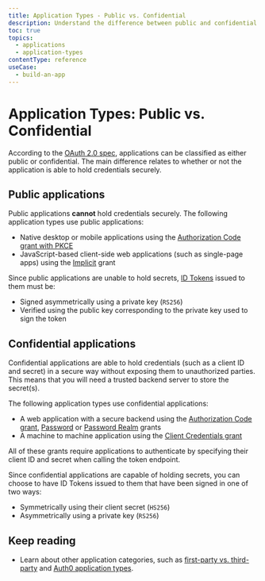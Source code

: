 ```yaml
---
title: Application Types - Public vs. Confidential
description: Understand the difference between public and confidential application types.
toc: true
topics:
  - applications
  - application-types
contentType: reference
useCase:
  - build-an-app
---
```

# Application Types: Public vs. Confidential

According to the [OAuth 2.0 spec](https://tools.ietf.org/html/rfc6749#section-2.1), applications can be classified as either public or confidential. The main difference relates to whether or not the application is able to hold credentials securely.

## Public applications

Public applications **cannot** hold credentials securely. The following application types use public applications:

* Native desktop or mobile applications using the [Authorization Code grant with PKCE](/api-auth/grant/authorization-code-pkce)
* JavaScript-based client-side web applications (such as single-page apps) using the [Implicit](/api-auth/grant/implicit) grant

Since public applications are unable to hold secrets, [ID Tokens](/tokens/id-token) issued to them must be:

* Signed asymmetrically using a private key (`RS256`)
* Verified using the public key corresponding to the private key used to sign the token

## Confidential applications

Confidential applications are able to hold credentials (such as a client ID and secret) in a secure way without exposing them to unauthorized parties. This means that you will need a trusted backend server to store the secret(s).

The following application types use confidential applications:

* A web application with a secure backend using the [Authorization Code grant](/api-auth/grant/authorization-code), [Password](/api-auth/grant/password) or [Password Realm](/api-auth/tutorials/password-grant#realm-support) grants
* A machine to machine application using the [Client Credentials grant](/api-auth/grant/client-credentials)

All of these grants require applications to authenticate by specifying their client ID and secret when calling the token endpoint.

Since confidential applications are capable of holding secrets, you can choose to have ID Tokens issued to them that have been signed in one of two ways:

* Symmetrically using their client secret (`HS256`)
* Asymmetrically using a private key (`RS256`)



## Keep reading
* Learn about other application categories, such as [first-party vs. third-party](/applications/concepts/app-types-first-third-party) and [Auth0 application types](/applications/concpets/app-types-auth0).
